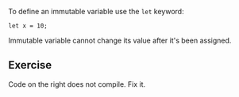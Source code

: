 To define an immutable variable use the `let` keyword:

```motoko
let x = 10;
```

Immutable variable cannot change its value after it's been assigned.

## Exercise

Code on the right does not compile. Fix it.
